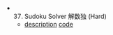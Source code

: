 - 0037. Sudoku Solver 解数独 (Hard)
  - [description](https://leetcode.com/problems/sudoku-solver/description/) [code]((code/0037_SudokuSolver.py))
